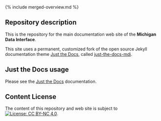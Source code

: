 <!--- do not delete these lines, they create the default, i.e., root, page  --->
{% include merged-overview.md %}
<div style="display: {% if site %} none {% else %} block {% endif %};">
  
## Repository description

This is the repository for the main documentation web site of the **Michigan Data Interface**.

This site uses a permanent, customized fork of the open source Jekyll documentation 
theme [Just the Docs](https://pmarsceill.github.io/just-the-docs/), called
[just-the-docs-mdi](https://github.com/MiDataInt/just-the-docs-mdi).

## Just the Docs usage

Please see the 
[Just the Docs](https://pmarsceill.github.io/just-the-docs/) 
documentation.

## Content License

The content of this repository and web site is subject to
[![License: CC BY-NC 4.0](https://img.shields.io/badge/License-CC%20BY--NC%204.0-lightgrey.svg)](https://creativecommons.org/licenses/by-nc/4.0/).

</div>
